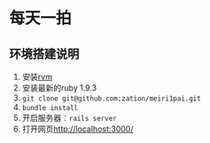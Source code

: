 # 每天一拍
## 环境搭建说明
1. 安装[rvm](https://rvm.io/)
2. 安装最新的ruby 1.9.3
3. `git clone git@github.com:zation/meiri1pai.git`
4. `bundle install`
5. 开启服务器：`rails server`
6. 打开网页[http://localhost:3000/](http://localhost:3000/)